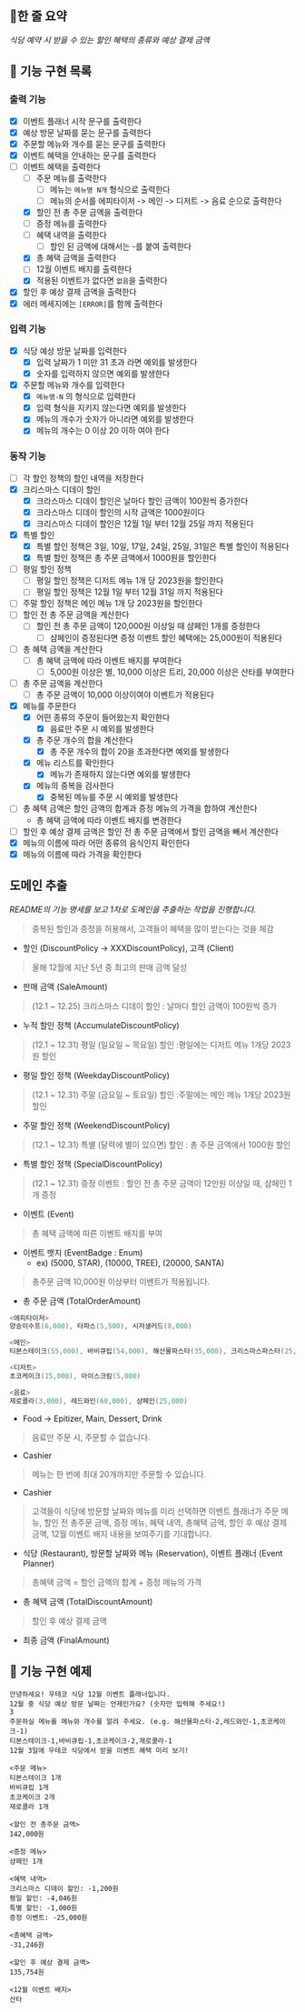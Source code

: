 ## 📮한 줄 요약
*식당 예약 시 받을 수 있는 할인 혜택의 종류와 예상 결제 금액*

## 🚀 기능 구현 목록
### 출력 기능
- [x] 이벤트 플래너 시작 문구를 출력한다
- [x] 예상 방문 날짜를 묻는 문구를 출력한다
- [x] 주문할 메뉴와 개수를 묻는 문구를 출력한다
- [x] 이벤트 혜택을 안내하는 문구를 출력한다
- [ ] 이벤트 혜택을 출력한다
  - [ ] 주문 메뉴를 출력한다
    - [ ] 메뉴는 `메뉴명 N개` 형식으로 출력한다
    - [ ] 메뉴의 순서를 에피타이저 -> 메인 -> 디저트 -> 음료 순으로 출력한다
  - [x] 할인 전 총 주문 금액을 출력한다
  - [ ] 증정 메뉴를 출력한다
  - [ ] 혜택 내역을 출력한다
    - [ ] 할인 된 금액에 대해서는 -를 붙여 출력한다
  - [x] 총 혜택 금액을 출력한다
  - [ ] 12월 이벤트 배지를 출력한다
  - [x] 적용된 이벤트가 없다면 `없음`을 출력한다
- [x] 할인 후 예상 결제 금액을 출력한다
- [x] 에러 메세지에는 `[ERROR]`를 함께 출력한다

### 입력 기능
- [x] 식당 예상 방문 날짜를 입력한다
  - [x] 입력 날짜가 1 미만 31 초과 라면 예외를 발생한다
  - [x] 숫자를 입력하지 않으면 예외를 발생한다
- [x] 주문할 메뉴와 개수를 입력한다
  - [x] `메뉴명-N` 의 형식으로 입력한다
  - [x] 입력 형식을 지키지 않는다면 예외를 발생한다
  - [x] 메뉴의 개수가 숫자가 아니라면 예외를 발생한다
  - [x] 메뉴의 개수는 0 이상 20 이하 여야 한다

### 동작 기능
- [ ] 각 할인 정책의 할인 내역을 저장한다
- [x] 크리스마스 디데이 할인
  - [x] 크라스마스 디데이 할인은 날마다 할인 금액이 100원씩 증가한다
  - [x] 크라스마스 디데이 할인의 시작 금액은 1000원이다
  - [x] 크리스마스 디데이 할인은 12월 1일 부터 12월 25일 까지 적용된다
-[x] 특별 할인 
  - [x] 특별 할인 정책은 3일, 10일, 17일, 24일, 25일, 31일은 특별 할인이 적용된다
  - [x] 특별 할인 정책은 총 주문 금액에서 1000원을 할인한다
- [ ] 평일 할인 정책
  - [ ] 평일 할인 정책은 디저트 메뉴 1개 당 2023원을 할인한다
  - [ ] 평일 할인 정책은 12월 1일 부터 12월 31일 까지 적용된다
- [ ] 주말 할인 정책은 메인 메뉴 1개 당 2023원을 할인한다
- [ ] 할인 전 총 주문 금액을 계산한다
  - [ ] 할인 전 총 주문 금액이 120,000원 이상일 때 샴페인 1개를 증정한다
    - [ ] 샴페인이 증정된다면 증정 이벤트 할인 혜택에는 25,000원이 적용된다
- [ ] 총 혜택 금액을 계산한다
  - [ ] 총 혜택 금액에 따라 이벤트 배지를 부여한다
    - [ ] 5,000원 이상은 별, 10,000 이상은 트리, 20,000 이상은 산타를 부여한다
- [ ] 총 주문 금액을 계산한다
  - [ ] 총 주문 금액이 10,000 이상이여야 이벤트가 적용된다
- [x] 메뉴를 주문한다
  - [x] 어떤 종류의 주문이 들어왔는지 확인한다
    - [x] 음료만 주문 시 예외를 발생한다
  - [x] 총 주문 개수의 합을 계산한다
    - [x] 총 주문 개수의 합이 20을 초과한다면 예외를 발생한다
  - [x] 메뉴 리스트를 확인한다
    - [x] 메뉴가 존재하지 않는다면 예외를 발생한다
  - [x] 메뉴의 중복을 검사한다
    - [x] 중복된 메뉴를 주문 시 예외를 발생한다
- [ ] 총 혜택 금액은 할인 금액의 합계과 증정 메뉴의 가격을 합하여 계산한다
  - 총 혜택 금액에 따라 이벤트 배지를 변경한다
- [ ] 할인 후 예상 결제 금액은 할인 전 총 주문 금액에서 할인 금액을 빼서 계산한다
- [x] 메뉴의 이름에 따라 어떤 종류의 음식인지 확인한다
- [x] 메뉴의 이름에 따라 가격을 확인한다

## 도메인 추출
*README의 기능 명세를 보고 1차로 도메인을 추출하는 작업을 진행합니다.*

>중복된 할인과 증정을 허용해서, 고객들이 혜택을 많이 받는다는 것을 체감
- 할인 (DiscountPolicy -> XXXDiscountPolicy), 고객 (Client)

> 올해 12월에 지난 5년 중 최고의 판매 금액 달성
- 판매 금액 (SaleAmount)

> (12.1 ~ 12.25) 크리스마스 디데이 할인 : 날마다 할인 금액이 100원씩 증가
- 누적 할인 정책 (AccumulateDiscountPolicy)

> (12.1 ~ 12.31) 평일 (일요일 ~ 목요일) 할인 :평일에는 디저트 메뉴 1개당 2023원 할인
- 평일 할인 정책 (WeekdayDiscountPolicy)

> (12.1 ~ 12.31) 주말 (금요일 ~ 토요일) 할인 :주말에는 메인 메뉴 1개당 2023원 할인
- 주말 할인 정책 (WeekendDiscountPolicy)

> (12.1 ~ 12.31) 특별 (달력에 별이 있으면) 할인 : 총 주문 금액에서 1000원 할인
- 특별 할인 정책 (SpecialDiscountPolicy)

> (12.1 ~ 12.31) 증정 이벤트 : 할인 전 총 주문 금액이 12만원 이상일 때, 샴페인 1개 증정
- 이벤트 (Event)

> 총 혜택 금액에 따른 이벤트 배지를 부여
- 이벤트 뱃지 (EventBadge : Enum)
  - ex) (5000, STAR), (10000, TREE), (20000, SANTA)

>총주문 금액 10,000원 이상부터 이벤트가 적용됩니다.
- 총 주문 금액 (TotalOrderAmount)

```java
<애피타이저>
양송이수프(6,000), 타파스(5,500), 시저샐러드(8,000)

<메인>
티본스테이크(55,000), 바비큐립(54,000), 해산물파스타(35,000), 크리스마스파스타(25,000)

<디저트>
초코케이크(15,000), 아이스크림(5,000)

<음료>
제로콜라(3,000), 레드와인(60,000), 샴페인(25,000)
```
- Food -> Epitizer, Main, Dessert, Drink

>음료만 주문 시, 주문할 수 없습니다.
- Cashier

>메뉴는 한 번에 최대 20개까지만 주문할 수 있습니다.
- Cashier

>고객들이 식당에 방문할 날짜와 메뉴를 미리 선택하면 이벤트 플래너가 주문 메뉴, 할인 전 총주문 금액, 증정 메뉴, 혜택 내역, 총혜택 금액, 할인 후 예상 결제 금액, 12월 이벤트 배지 내용을 보여주기를 기대합니다.
- 식당 (Restaurant), 방문할 날짜와 메뉴 (Reservation), 이벤트 플래너 (Event Planner)

> 총혜택 금액 = 할인 금액의 합계 + 증정 메뉴의 가격
- 총 혜택 금액 (TotalDiscountAmount)

> 할인 후 예상 결제 금액
- 최종 금액 (FinalAmount)

## 🚗 기능 구현 예제
```
안녕하세요! 우테코 식당 12월 이벤트 플래너입니다.
12월 중 식당 예상 방문 날짜는 언제인가요? (숫자만 입력해 주세요!)
3
주문하실 메뉴를 메뉴와 개수를 알려 주세요. (e.g. 해산물파스타-2,레드와인-1,초코케이크-1)
티본스테이크-1,바비큐립-1,초코케이크-2,제로콜라-1
12월 3일에 우테코 식당에서 받을 이벤트 혜택 미리 보기!
 
<주문 메뉴>
티본스테이크 1개
바비큐립 1개
초코케이크 2개
제로콜라 1개
 
<할인 전 총주문 금액> 
142,000원
 
<증정 메뉴>
샴페인 1개
 
<혜택 내역>
크리스마스 디데이 할인: -1,200원
평일 할인: -4,046원
특별 할인: -1,000원
증정 이벤트: -25,000원
 
<총혜택 금액>
-31,246원
 
<할인 후 예상 결제 금액>
135,754원
 
<12월 이벤트 배지>
산타
```